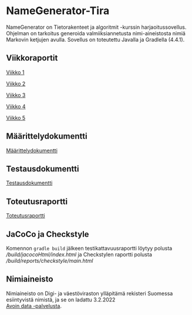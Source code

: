 # NameGenerator-Tira

NameGenerator on Tietorakenteet ja algoritmit -kurssin harjaoitussovellus. 
Ohjelman on tarkoitus generoida valmiiksiannetusta nimi-aineistosta nimiä 
Markovin ketjujen avulla. Sovellus on toteutettu Javalla ja Gradlella (4.4.1).

## Viikkoraportit

[Viikko 1](https://github.com/ruuskal/NameGenerator-Tira/blob/main/Dokumentaatio/Viikkoraportti1.md) 

[Viikko 2](https://github.com/ruuskal/NameGenerator-Tira/blob/main/Dokumentaatio/Viikkoraportti2.md)

[Viikko 3](https://github.com/ruuskal/NameGenerator-Tira/blob/main/Dokumentaatio/Viikkoraportti3.md)

[Viikko 4](https://github.com/ruuskal/NameGenerator-Tira/blob/main/Dokumentaatio/Viikkoraportti4.md)

[Viikko 5](https://github.com/ruuskal/NameGenerator-Tira/blob/main/Dokumentaatio/Viikkoraportti5.md)

## Määrittelydokumentti

[Määrittelydokumentti](https://github.com/ruuskal/NameGenerator-Tira/blob/main/Dokumentaatio/M%C3%A4%C3%A4rittelydokumentti.md)

## Testausdokumentti 

[Testausdokumentti](https://github.com/ruuskal/NameGenerator-Tira/blob/main/Dokumentaatio/Testausdokumentti.md)

## Toteutusraportti

[Toteutusraportti](https://github.com/ruuskal/NameGenerator-Tira/blob/main/Dokumentaatio/Toteutusraportti.md)

## JaCoCo ja Checkstyle

Komennon `gradle build` jälkeen testikattavuusraportti löytyy polusta
 */build/jacocoHtml/index.html* ja Checkstylen raportti polusta */build/reports/checkstyle/main.html*

## Nimiaineisto

Nimiaineisto on Digi- ja väestöviraston ylläpitämä rekisteri Suomessa 
esiintyvistä nimistä, ja se on ladattu 3.2.2022  
[Avoin data -palvelusta](https://www.avoindata.fi/data/fi/dataset/none).
